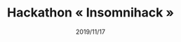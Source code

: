 ---
layout: ../../layouts/ProjectLayout.astro
title: Hackathon « Insomnihack »
date: 2019/11/17
sumary: ~
tags: ~
value: ~
thumbnails: ~
---